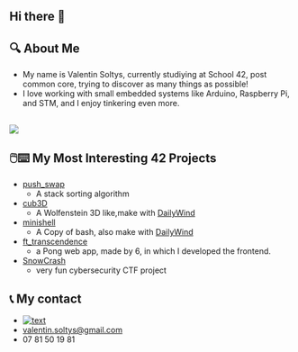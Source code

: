 ## Hi there 👋
## 🔍 About Me
  - My name is Valentin Soltys, currently studiying at School 42, post common core, trying to discover as many things as possible!
  - I love working with small embedded systems like Arduino, Raspberry Pi, and STM, and I enjoy tinkering even more.



##
<img src="https://skillicons.dev/icons?i=c,cpp,docker,bash,html,css,github,ps,raspberrypi,arch,arduino,php,mysql,sql,python" />

## 🖱️⌨️ My Most Interesting 42 Projects
- [push_swap](https://github.com/tuvosyl/push_swap)
    - A stack sorting algorithm
- [cub3D](https://github.com/DailyWind00/Cub3D)
  - A Wolfenstein 3D like,make with [DailyWind](https://github.com/DailyWind00)
- [minishell](https://github.com/DailyWind00/minishell/tree/main)
  - A Copy of bash, also make with [DailyWind](https://github.com/DailyWind00)
- [ft_transcendence](https://github.com/DailyWind00/ft_transcendence)
  - a Pong web app, made by 6, in which I developed the frontend.
- [SnowCrash](https://github.com/tuvosyl/snow-crash)
  - very fun cybersecurity CTF project
 
## 📞 My contact
- [![text](https://img.shields.io/badge/LinkedIn-0077B5?style=for-the-badge&logo=linkedin&logoColor=white)](https://www.linkedin.com/in/valentin-soltys-a28647300/)
- valentin.soltys@gmail.com
- 07 81 50 19 81


 <!--
**tuvosyl/tuvosyl** is a ✨ _special_ ✨ repository because its `README.md` (this file) appears on your GitHub profile.

Here are some ideas to get you started:

- 🔭 I’m currently working on ...
- 🌱 I’m currently learning ...
- 👯 I’m looking to collaborate on ...
- 🤔 I’m looking for help with ...
- 💬 Ask me about ...
- 📫 How to reach me: ...
- 😄 Pronouns: ...
- ⚡ Fun fact: ...
-->
